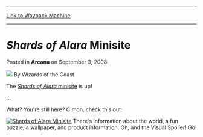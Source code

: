 
---
[Link to Wayback Machine](https://web.archive.org/web/20211201182445/https://magic.wizards.com/en/articles/archive/arcana/shards-alara-minisite-2008-09-03)

[_metadata_:author]:- "Wizards of the Coast"
[_metadata_:description]:- "The Shards of Alara minisite is up! ... What? You're still here? C'mon, check this out: There's information about the world, a fun puzzle, a wallpaper, and product information. Oh, and the Visual Spoiler! Go!"
[_metadata_:generator]:- "Drupal 7 (http://drupal.org)"
[_metadata_:node]:- "652966"
[_metadata_:publish_date]:- "2008-09-03"
[_metadata_:source]:- "div-main-content"
[_metadata_:title]:- "Shards of Alara Minisite"
[_metadata_:wayback_capture_timestamp]:- "2021-12-01 18:24:45"
[_metadata_:wayback_raw_url]:- "https://web.archive.org/web/20211201182445id_/https://magic.wizards.com/en/articles/archive/arcana/shards-alara-minisite-2008-09-03"
[_metadata_:wayback_url]:- "https://magic.wizards.com/en/articles/archive/arcana/shards-alara-minisite-2008-09-03"
---


*Shards of Alara* Minisite
==========================



 Posted in **Arcana**
 on September 3, 2008 






![](https://media.magic.wizards.com/styles/auth_small/public/images/person/wizards_author.jpg)
By Wizards of the Coast











The [*Shards of Alara* minisite](http://archive.wizards.com/Magic/Magazine/Article.aspx?x=mtg/tcg/products/shardsofalara) is up!


  
...


What? You're still here? C'mon, check this out:


[![Shards of Alara Minisite](https://media.magic.wizards.com/image_legacy_migration/mtg/images/daily/arcana/1669_basic.jpg)](http://archive.wizards.com/Magic/Magazine/Article.aspx?x=mtg/tcg/products/shardsofalara)
There's information about the world, a fun puzzle, a wallpaper, and product information. Oh, and the Visual Spoiler! Go!







